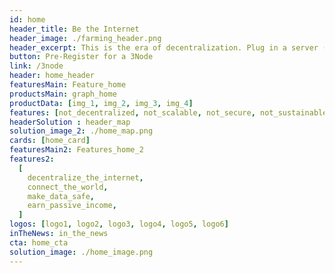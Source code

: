 ```yaml
---
id: home
header_title: Be the Internet
header_image: ./farming_header.png
header_excerpt: This is the era of decentralization. Plug in a server (3Node) from your home or office and start generating passive revenue by selling decentralized storage and compute capacity.
button: Pre-Register for a 3Node
link: /3node
header: home_header
featuresMain: Feature_home
productsMain: graph_home
productData: [img_1, img_2, img_3, img_4]
features: [not_decentralized, not_scalable, not_secure, not_sustainable]
headerSolution : header_map
solution_image_2: ./home_map.png
cards: [home_card]
featuresMain2: Features_home_2
features2:
  [
    decentralize_the_internet,
    connect_the_world,
    make_data_safe,
    earn_passive_income,
  ]
logos: [logo1, logo2, logo3, logo4, logo5, logo6]
inTheNews: in_the_news
cta: home_cta
solution_image: ./home_image.png
---
```


<!--  -->
<!-- logos: [logo1, logo2, logo3, logo4, logo5, logo6] -->
<!-- signup: home_signup -->

<!-- Join the movement by connecting the 3Node to the most advanced peer-to-peer grid on the planet. -->
